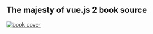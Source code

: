 ## The majesty of vue.js 2 book source

[![book cover](http://developerfarm.cdn1.cafe24.com/cover/l/9791158390754.jpg)](http://wikibook.co.kr/vue-js-2/)
